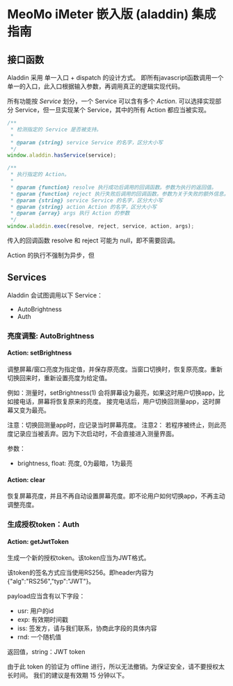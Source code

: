 # MeoMo iMeter 嵌入版 (aladdin) 集成指南

## 接口函数

Aladdin 采用 单一入口 + dispatch 的设计方式。
即所有javascript函数调用一个单一的入口，此入口根据输入参数，再调用真正的逻辑实现代码。

所有功能按 *Service* 划分，一个 Service 可以含有多个 *Action*.
可以选择实现部分 Service，但一旦实现某个 Service，其中的所有 Action 都应当被实现。

```javascript
/**
 * 检测指定的 Service 是否被支持。
 *
 * @param {string} service Service 的名字，区分大小写
 */
window.aladdin.hasService(service);

/**
 * 执行指定的 Action。
 *
 * @param {function} resolve 执行成功后调用的回调函数。参数为执行的返回值。
 * @param {function} reject 执行失败后调用的回调函数。参数为关于失败的额外信息。
 * @param {string} service Service 的名字，区分大小写
 * @param {string} action Action 的名字，区分大小写
 * @param {array} args 执行 Action 的参数
 */
window.aladdin.exec(resolve, reject, service, action, args);
```
传入的回调函数 resolve 和 reject 可能为 null，即不需要回调。

Action 的执行不强制为异步，但
## Services
Aladdin 会试图调用以下 Service：
  - AutoBrightness
  - Auth

### 亮度调整: AutoBrightness

#### Action: setBrightness

调整屏幕/窗口亮度为指定值，并保存原亮度。当窗口切换时，恢复原亮度。重新切换回来时，重新设置亮度为给定值。

例如：测量时，setBrightness(1) 会将屏幕设为最亮，如果这时用户切换app，比如接电话，屏幕将恢复原来的亮度。
接完电话后，用户切换回测量app，这时屏幕又变为最亮。

注意：切换回测量app时，应记录当时屏幕亮度。
注意2： 若程序被终止，则此亮度记录应当被丢弃。因为下次启动时，不会直接进入测量界面。

参数：
  - brightness, float: 亮度, 0为最暗，1为最亮


#### Action: clear
恢复屏幕亮度，并且不再自动设置屏幕亮度。即不论用户如何切换app，不再主动调整亮度。

### 生成授权token：Auth

#### Action: getJwtToken
生成一个新的授权token。该token应当为JWT格式。

该token的签名方式应当使用RS256。即header内容为 {"alg":"RS256","typ":"JWT"}。

payload应当含有以下字段：
 - usr: 用户的id
 - exp: 有效期时间戳
 - iss: 签发方，请与我们联系，协商此字段的具体内容
 - rnd: 一个随机值

返回值，string：JWT token

由于此 token 的验证为 offline 进行，所以无法撤销。为保证安全，请不要授权太长时间。
我们的建议是有效期 15 分钟以下。